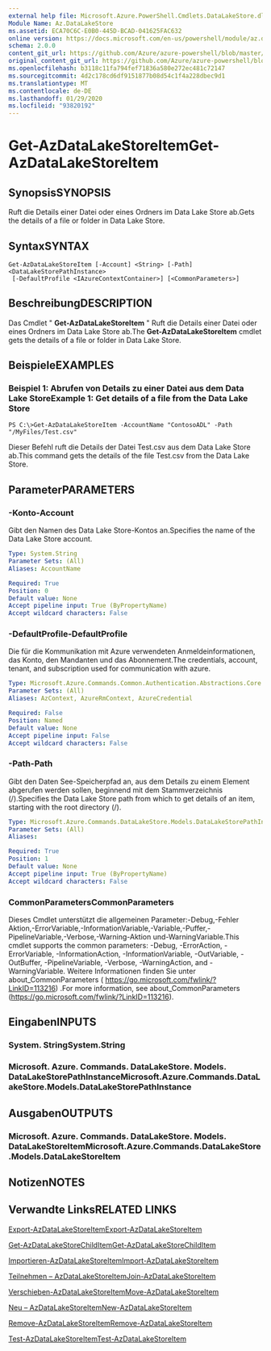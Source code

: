 ```yaml
---
external help file: Microsoft.Azure.PowerShell.Cmdlets.DataLakeStore.dll-Help.xml
Module Name: Az.DataLakeStore
ms.assetid: ECA70C6C-E0B0-445D-BCAD-041625FAC632
online version: https://docs.microsoft.com/en-us/powershell/module/az.datalakestore/get-azdatalakestoreitem
schema: 2.0.0
content_git_url: https://github.com/Azure/azure-powershell/blob/master/src/DataLakeStore/DataLakeStore/help/Get-AzDataLakeStoreItem.md
original_content_git_url: https://github.com/Azure/azure-powershell/blob/master/src/DataLakeStore/DataLakeStore/help/Get-AzDataLakeStoreItem.md
ms.openlocfilehash: b3118c11fa794fef71836a580e272ec481c72147
ms.sourcegitcommit: 4d2c178cd6df9151877b08d54c1f4a228dbec9d1
ms.translationtype: MT
ms.contentlocale: de-DE
ms.lasthandoff: 01/29/2020
ms.locfileid: "93820192"
---
```

# <span data-ttu-id="72c05-101">Get-AzDataLakeStoreItem</span><span class="sxs-lookup"><span data-stu-id="72c05-101">Get-AzDataLakeStoreItem</span></span>

## <span data-ttu-id="72c05-102">Synopsis</span><span class="sxs-lookup"><span data-stu-id="72c05-102">SYNOPSIS</span></span>
<span data-ttu-id="72c05-103">Ruft die Details einer Datei oder eines Ordners im Data Lake Store ab.</span><span class="sxs-lookup"><span data-stu-id="72c05-103">Gets the details of a file or folder in Data Lake Store.</span></span>

## <span data-ttu-id="72c05-104">Syntax</span><span class="sxs-lookup"><span data-stu-id="72c05-104">SYNTAX</span></span>

```
Get-AzDataLakeStoreItem [-Account] <String> [-Path] <DataLakeStorePathInstance>
 [-DefaultProfile <IAzureContextContainer>] [<CommonParameters>]
```

## <span data-ttu-id="72c05-105">Beschreibung</span><span class="sxs-lookup"><span data-stu-id="72c05-105">DESCRIPTION</span></span>
<span data-ttu-id="72c05-106">Das Cmdlet " **Get-AzDataLakeStoreItem** " Ruft die Details einer Datei oder eines Ordners im Data Lake Store ab.</span><span class="sxs-lookup"><span data-stu-id="72c05-106">The **Get-AzDataLakeStoreItem** cmdlet gets the details of a file or folder in Data Lake Store.</span></span>

## <span data-ttu-id="72c05-107">Beispiele</span><span class="sxs-lookup"><span data-stu-id="72c05-107">EXAMPLES</span></span>

### <span data-ttu-id="72c05-108">Beispiel 1: Abrufen von Details zu einer Datei aus dem Data Lake Store</span><span class="sxs-lookup"><span data-stu-id="72c05-108">Example 1: Get details of a file from the Data Lake Store</span></span>
```
PS C:\>Get-AzDataLakeStoreItem -AccountName "ContosoADL" -Path "/MyFiles/Test.csv"
```

<span data-ttu-id="72c05-109">Dieser Befehl ruft die Details der Datei Test.csv aus dem Data Lake Store ab.</span><span class="sxs-lookup"><span data-stu-id="72c05-109">This command gets the details of the file Test.csv from the Data Lake Store.</span></span>

## <span data-ttu-id="72c05-110">Parameter</span><span class="sxs-lookup"><span data-stu-id="72c05-110">PARAMETERS</span></span>

### <span data-ttu-id="72c05-111">-Konto</span><span class="sxs-lookup"><span data-stu-id="72c05-111">-Account</span></span>
<span data-ttu-id="72c05-112">Gibt den Namen des Data Lake Store-Kontos an.</span><span class="sxs-lookup"><span data-stu-id="72c05-112">Specifies the name of the Data Lake Store account.</span></span>

```yaml
Type: System.String
Parameter Sets: (All)
Aliases: AccountName

Required: True
Position: 0
Default value: None
Accept pipeline input: True (ByPropertyName)
Accept wildcard characters: False
```

### <span data-ttu-id="72c05-113">-DefaultProfile</span><span class="sxs-lookup"><span data-stu-id="72c05-113">-DefaultProfile</span></span>
<span data-ttu-id="72c05-114">Die für die Kommunikation mit Azure verwendeten Anmeldeinformationen, das Konto, den Mandanten und das Abonnement.</span><span class="sxs-lookup"><span data-stu-id="72c05-114">The credentials, account, tenant, and subscription used for communication with azure.</span></span>

```yaml
Type: Microsoft.Azure.Commands.Common.Authentication.Abstractions.Core.IAzureContextContainer
Parameter Sets: (All)
Aliases: AzContext, AzureRmContext, AzureCredential

Required: False
Position: Named
Default value: None
Accept pipeline input: False
Accept wildcard characters: False
```

### <span data-ttu-id="72c05-115">-Path</span><span class="sxs-lookup"><span data-stu-id="72c05-115">-Path</span></span>
<span data-ttu-id="72c05-116">Gibt den Daten See-Speicherpfad an, aus dem Details zu einem Element abgerufen werden sollen, beginnend mit dem Stammverzeichnis (/).</span><span class="sxs-lookup"><span data-stu-id="72c05-116">Specifies the Data Lake Store path from which to get details of an item, starting with the root directory (/).</span></span>

```yaml
Type: Microsoft.Azure.Commands.DataLakeStore.Models.DataLakeStorePathInstance
Parameter Sets: (All)
Aliases:

Required: True
Position: 1
Default value: None
Accept pipeline input: True (ByPropertyName)
Accept wildcard characters: False
```

### <span data-ttu-id="72c05-117">CommonParameters</span><span class="sxs-lookup"><span data-stu-id="72c05-117">CommonParameters</span></span>
<span data-ttu-id="72c05-118">Dieses Cmdlet unterstützt die allgemeinen Parameter:-Debug,-Fehler Aktion,-ErrorVariable,-InformationVariable,-Variable,-Puffer,-PipelineVariable,-Verbose,-Warning-Aktion und-WarningVariable.</span><span class="sxs-lookup"><span data-stu-id="72c05-118">This cmdlet supports the common parameters: -Debug, -ErrorAction, -ErrorVariable, -InformationAction, -InformationVariable, -OutVariable, -OutBuffer, -PipelineVariable, -Verbose, -WarningAction, and -WarningVariable.</span></span> <span data-ttu-id="72c05-119">Weitere Informationen finden Sie unter about_CommonParameters ( https://go.microsoft.com/fwlink/?LinkID=113216) .</span><span class="sxs-lookup"><span data-stu-id="72c05-119">For more information, see about_CommonParameters (https://go.microsoft.com/fwlink/?LinkID=113216).</span></span>

## <span data-ttu-id="72c05-120">Eingaben</span><span class="sxs-lookup"><span data-stu-id="72c05-120">INPUTS</span></span>

### <span data-ttu-id="72c05-121">System. String</span><span class="sxs-lookup"><span data-stu-id="72c05-121">System.String</span></span>

### <span data-ttu-id="72c05-122">Microsoft. Azure. Commands. DataLakeStore. Models. DataLakeStorePathInstance</span><span class="sxs-lookup"><span data-stu-id="72c05-122">Microsoft.Azure.Commands.DataLakeStore.Models.DataLakeStorePathInstance</span></span>

## <span data-ttu-id="72c05-123">Ausgaben</span><span class="sxs-lookup"><span data-stu-id="72c05-123">OUTPUTS</span></span>

### <span data-ttu-id="72c05-124">Microsoft. Azure. Commands. DataLakeStore. Models. DataLakeStoreItem</span><span class="sxs-lookup"><span data-stu-id="72c05-124">Microsoft.Azure.Commands.DataLakeStore.Models.DataLakeStoreItem</span></span>

## <span data-ttu-id="72c05-125">Notizen</span><span class="sxs-lookup"><span data-stu-id="72c05-125">NOTES</span></span>

## <span data-ttu-id="72c05-126">Verwandte Links</span><span class="sxs-lookup"><span data-stu-id="72c05-126">RELATED LINKS</span></span>

[<span data-ttu-id="72c05-127">Export-AzDataLakeStoreItem</span><span class="sxs-lookup"><span data-stu-id="72c05-127">Export-AzDataLakeStoreItem</span></span>](./Export-AzDataLakeStoreItem.md)

[<span data-ttu-id="72c05-128">Get-AzDataLakeStoreChildItem</span><span class="sxs-lookup"><span data-stu-id="72c05-128">Get-AzDataLakeStoreChildItem</span></span>](./Get-AzDataLakeStoreChildItem.md)

[<span data-ttu-id="72c05-129">Importieren-AzDataLakeStoreItem</span><span class="sxs-lookup"><span data-stu-id="72c05-129">Import-AzDataLakeStoreItem</span></span>](./Import-AzDataLakeStoreItem.md)

[<span data-ttu-id="72c05-130">Teilnehmen – AzDataLakeStoreItem</span><span class="sxs-lookup"><span data-stu-id="72c05-130">Join-AzDataLakeStoreItem</span></span>](./Join-AzDataLakeStoreItem.md)

[<span data-ttu-id="72c05-131">Verschieben-AzDataLakeStoreItem</span><span class="sxs-lookup"><span data-stu-id="72c05-131">Move-AzDataLakeStoreItem</span></span>](./Move-AzDataLakeStoreItem.md)

[<span data-ttu-id="72c05-132">Neu – AzDataLakeStoreItem</span><span class="sxs-lookup"><span data-stu-id="72c05-132">New-AzDataLakeStoreItem</span></span>](./New-AzDataLakeStoreItem.md)

[<span data-ttu-id="72c05-133">Remove-AzDataLakeStoreItem</span><span class="sxs-lookup"><span data-stu-id="72c05-133">Remove-AzDataLakeStoreItem</span></span>](./Remove-AzDataLakeStoreItem.md)

[<span data-ttu-id="72c05-134">Test-AzDataLakeStoreItem</span><span class="sxs-lookup"><span data-stu-id="72c05-134">Test-AzDataLakeStoreItem</span></span>](./Test-AzDataLakeStoreItem.md)



